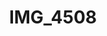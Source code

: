 ---
pid: '178'
layout: photos
title: IMG_4508
filename: IMG_4556.jpg
caption: 
previous_pid: '177'
next_pid: '179'
permalink: "/photos/178.html"
---